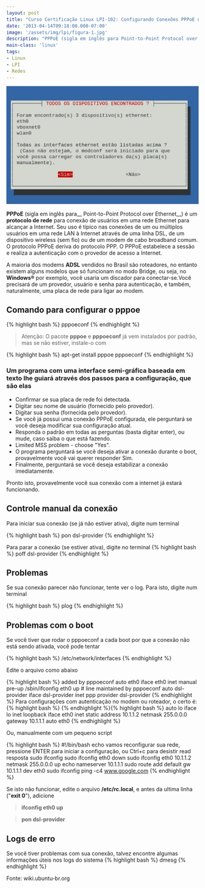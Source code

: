 ```yaml
---
layout: post
title: "Curso Certificação Linux LPI-102: Configurando Conexões PPPoE no Linux"
date: '2013-04-14T09:18:00.000-07:00'
image: '/assets/img/lpi/figura-1.jpg'
description: "PPPoE (sigla em inglês para Point-to-Point Protocol over Ethernet) é um protocolo de rede para conexão de usuários em uma rede Ethernet para alcançar a Internet."
main-class: 'linux'
tags:
- Linux
- LPI
- Redes
---
```


![Configurando Conexões PPPoE no Linux](/assets/img/lpi/figura-1.jpg "Configurando Conexões PPPoE no Linux")

__PPPoE__ (sigla em inglês para__ Point-to-Point Protocol over Ethernet__) é um __protocolo de rede__ para conexão de usuários em uma rede Ethernet para alcançar a Internet. Seu uso é típico nas conexões de um ou múltiplos usuários em uma rede LAN à Internet através de uma linha DSL, de um dispositivo wireless (sem fio) ou de um modem de cabo broadband comum. O protocolo PPPoE deriva do protocolo PPP. O PPPoE estabelece a sessão e realiza a autenticação com o provedor de acesso a Internet. 

A maioria dos modems __ADSL__ vendidos no Brasil são roteadores, no entanto existem alguns modelos que só funcionam no modo Bridge, ou seja, no __Windows®__ por exemplo, você usaria um discador para conectar-se.Você precisará de um provedor, usuário e senha para autenticação, e também, naturalmente, uma placa de rede para ligar ao modem. 
 
## Comando para configurar o pppoe
{% highlight bash %}
pppoeconf
{% endhighlight %}
 
> Atenção: O pacote __pppoe__ e __pppoeconf__ já vem instalados por padrão, mas se não estiver, instale-o com

{% highlight bash %}
apt-get install pppoe pppoeconf
{% endhighlight %}
  
### Um programa com uma interface semi-gráfica baseada em texto lhe guiará através dos passos para a configuração, que são elas
 
* Confirmar se sua placa de rede foi detectada. 
* Digitar seu nome de usuário (fornecido pelo provedor). 
* Digitar sua senha (fornecida pelo provedor). 
* Se você já possui uma conexão PPPoE configurada, ele perguntará se você deseja modificar sua configuração atual. 
* Responda o padrão em todas as perguntas (basta digitar enter), ou mude, caso saiba o que está fazendo. 
* Limited MSS problem - choose "Yes".
* O programa perguntará se você deseja ativar a conexão durante o boot, provavelmente você vai querer responder Sim.
* Finalmente, perguntará se você deseja estabilizar a conexão imediatamente.

Pronto isto, provavelmente você sua conexão com a internet já estará funcionando.

## Controle manual da conexão

Para iniciar sua conexão (se já não estiver ativa), digite num terminal

{% highlight bash %}
pon dsl-provider
{% endhighlight %}

Para parar a conexão (se estiver ativa), digite no terminal
{% highlight bash %}
poff dsl-provider
{% endhighlight %}

## Problemas

Se sua conexão parecer não funcionar, tente ver o log. Para isto, digite num terminal

{% highlight bash %}
plog
{% endhighlight %}

## Problemas com o boot

Se você tiver que rodar o pppoeconf a cada boot por que a conexão não está sendo ativada, você pode tentar

{% highlight bash %}
/etc/network/interfaces
{% endhighlight %}

Edite o arquivo como abaixo
 
{% highlight bash %}
added by pppoeconf
auto eth0
iface eth0 inet manual
pre-up /sbin/ifconfig eth0 up # line maintained by pppoeconf
auto dsl-provider
iface dsl-provider inet ppp
provider dsl-provider
{% endhighlight %}
Para configurações com autenticação no modem ou roteador, o certo é: 
{% highlight bash %}
{% endhighlight %}{% highlight bash %}
auto lo
iface lo inet loopback
iface eth0 inet static
address 10.1.1.2
netmask 255.0.0.0
gateway 10.1.1.1
auto eth0 
{% endhighlight %}

Ou, manualmente com um pequeno script

{% highlight bash %}
#!/bin/bash
echo vamos reconfigurar sua rede, pressione ENTER para iniciar a configuração, ou Ctrl+c para desistir
read resposta
sudo ifconfig
sudo ifconfig eth0 down
sudo ifconfig eth0 10.1.1.2 netmask 255.0.0.0 up
echo nameserver 10.1.1.1
sudo route add default gw 10.1.1.1 dev eth0
sudo ifconfig
ping -c4 www.google.com
{% endhighlight %} 

Se isto não funcionar, edite o arquivo __/etc/rc.local__, e antes da ultima linha ("__exit 0__"), adicione 

> __ifconfig eth0 up__

> __pon dsl-provider__

## Logs de erro

Se você tiver problemas com sua conexão, talvez encontre algumas informações úteis nos logs do sistema
{% highlight bash %}
dmesg
{% endhighlight %}

Fonte: wiki.ubuntu-br.org
